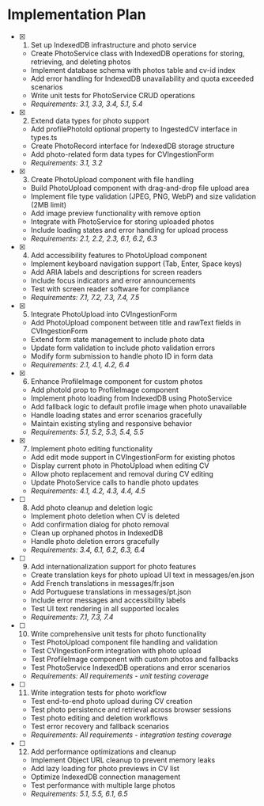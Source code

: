 # Implementation Plan

- [x] 1. Set up IndexedDB infrastructure and photo service
  - Create PhotoService class with IndexedDB operations for storing, retrieving, and deleting photos
  - Implement database schema with photos table and cv-id index
  - Add error handling for IndexedDB unavailability and quota exceeded scenarios
  - Write unit tests for PhotoService CRUD operations
  - _Requirements: 3.1, 3.3, 3.4, 5.1, 5.4_

- [x] 2. Extend data types for photo support
  - Add profilePhotoId optional property to IngestedCV interface in types.ts
  - Create PhotoRecord interface for IndexedDB storage structure
  - Add photo-related form data types for CVIngestionForm
  - _Requirements: 3.1, 3.2_

- [x] 3. Create PhotoUpload component with file handling
  - Build PhotoUpload component with drag-and-drop file upload area
  - Implement file type validation (JPEG, PNG, WebP) and size validation (2MB limit)
  - Add image preview functionality with remove option
  - Integrate with PhotoService for storing uploaded photos
  - Include loading states and error handling for upload process
  - _Requirements: 2.1, 2.2, 2.3, 6.1, 6.2, 6.3_

- [x] 4. Add accessibility features to PhotoUpload component
  - Implement keyboard navigation support (Tab, Enter, Space keys)
  - Add ARIA labels and descriptions for screen readers
  - Include focus indicators and error announcements
  - Test with screen reader software for compliance
  - _Requirements: 7.1, 7.2, 7.3, 7.4, 7.5_

- [x] 5. Integrate PhotoUpload into CVIngestionForm
  - Add PhotoUpload component between title and rawText fields in CVIngestionForm
  - Extend form state management to include photo data
  - Update form validation to include photo validation errors
  - Modify form submission to handle photo ID in form data
  - _Requirements: 2.1, 4.1, 4.2, 6.4_

- [x] 6. Enhance ProfileImage component for custom photos
  - Add photoId prop to ProfileImage component
  - Implement photo loading from IndexedDB using PhotoService
  - Add fallback logic to default profile image when photo unavailable
  - Handle loading states and error scenarios gracefully
  - Maintain existing styling and responsive behavior
  - _Requirements: 5.1, 5.2, 5.3, 5.4, 5.5_

- [x] 7. Implement photo editing functionality
  - Add edit mode support in CVIngestionForm for existing photos
  - Display current photo in PhotoUpload when editing CV
  - Allow photo replacement and removal during CV editing
  - Update PhotoService calls to handle photo updates
  - _Requirements: 4.1, 4.2, 4.3, 4.4, 4.5_

- [ ] 8. Add photo cleanup and deletion logic
  - Implement photo deletion when CV is deleted
  - Add confirmation dialog for photo removal
  - Clean up orphaned photos in IndexedDB
  - Handle photo deletion errors gracefully
  - _Requirements: 3.4, 6.1, 6.2, 6.3, 6.4_

- [ ] 9. Add internationalization support for photo features
  - Create translation keys for photo upload UI text in messages/en.json
  - Add French translations in messages/fr.json
  - Add Portuguese translations in messages/pt.json
  - Include error messages and accessibility labels
  - Test UI text rendering in all supported locales
  - _Requirements: 7.1, 7.3, 7.4_

- [ ] 10. Write comprehensive unit tests for photo functionality
  - Test PhotoUpload component file handling and validation
  - Test CVIngestionForm integration with photo upload
  - Test ProfileImage component with custom photos and fallbacks
  - Test PhotoService IndexedDB operations and error scenarios
  - _Requirements: All requirements - unit testing coverage_

- [ ] 11. Write integration tests for photo workflow
  - Test end-to-end photo upload during CV creation
  - Test photo persistence and retrieval across browser sessions
  - Test photo editing and deletion workflows
  - Test error recovery and fallback scenarios
  - _Requirements: All requirements - integration testing coverage_

- [ ] 12. Add performance optimizations and cleanup
  - Implement Object URL cleanup to prevent memory leaks
  - Add lazy loading for photo previews in CV list
  - Optimize IndexedDB connection management
  - Test performance with multiple large photos
  - _Requirements: 5.1, 5.5, 6.1, 6.5_